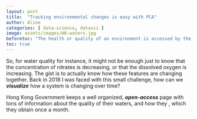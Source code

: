 ```yaml
---
layout: post
title:  "Tracking environmental changes is easy with PCA"
author: Aline
categories: [ data-science, dataviz ]
image: assets/images/HK-waters.jpg
beforetoc: "The health or quality of an environment is accessed by the monitoring or multiple features. PCA can help to detect trends and visualize them "
toc: true
---
```



So, for water quality for instance, it might not be enough just to know that the concentration of nitrates is decreasing, or that the dissolved oxygen is increasing. The gist is to actually know how these features are changing together.
Back in 2018 I was faced with this small challenge, how can we ***visualize*** how a system is changing over time?

Hong Kong Government keeps a well organized, ***open-access*** page with tons of information about the quality of their waters, and how they , which they obtain once a month.
